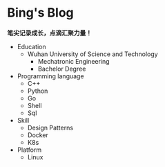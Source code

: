 # Bing's Blog

**笔尖记录成长，点滴汇聚力量！**

+ Education
  + Wuhan University of Science and Technology
    + Mechatronic Engineering
    + Bachelor Degree
+ Programming language
  + C++
  + Python
  + Go
  + Shell
  + Sql
+ Skill
  + Design Patterns
  + Docker
  + K8s
+ Platform
  + Linux
